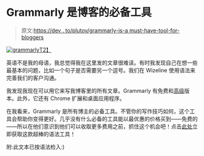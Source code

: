 # Grammarly 是博客的必备工具

> 原文:[https://dev . to/plutov/grammarly-is-a must-have-tool-for-bloggers](https://dev.to/plutov/grammarly-is-a-must-have-tool-for-bloggers)

[![grammarly](../Images/0c40ca024fe6be96a86fc721794676b3.png)T2】](https://res.cloudinary.com/practicaldev/image/fetch/s--5nqA5Fzm--/c_limit%2Cf_auto%2Cfl_progressive%2Cq_auto%2Cw_880/http://pliutau.com/grammarly.png)

英语不是我的母语，我总觉得我在这里发的文章很难读。有时我发现自己在想一些最基本的问题，比如一个句子是否需要另一个逗号。我们在 Wizeline 使用语法来完善我们的客户沟通。

我发现我现在可以用它来写我博客里的所有文章。Grammarly 有免费和[高级](https://www.grammarly.com/premium)版本。此外，它还有 Chrome 扩展和桌面应用程序。

在我看来，Grammarly 是所有博主的必备工具。不管你的写作技巧如何，这个工具会帮助你变得更好。几乎没有什么必备的工具能以最优惠的价格买到——免费的——所以在他们意识到他们可以收取更多费用之前，抓住这个机会吧！点击[此处](https://www.grammarly.com/)立即获取这款超棒的语法工具！

附:此文本已按语法检入:)